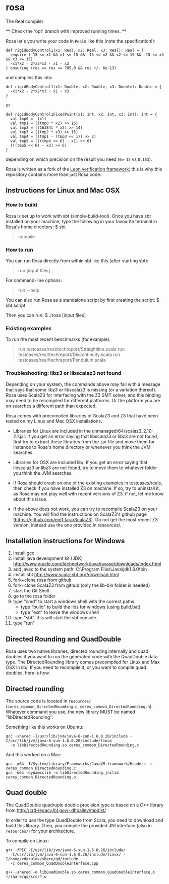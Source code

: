 rosa
====
The Real compiler

** Check the 'opt' branch with improved running times. **


Rosa let's you write your code in `Real`s like this (note the specification!):

    def rigidBodyControl1(x1: Real, x2: Real, x3: Real): Real = {
      require (-15 <= x1 && x1 <= 15 && -15 <= x2 && x2 <= 15 && -15 <= x3 && x3 <= 15) 
      -x1*x2 - 2*x2*x3 - x1 - x3
    } ensuring (res => res <= 705.0 && res +/- 6e-13)

and compiles this into:

    def rigidBodyControl1(x1: Double, x2: Double, x3: Double): Double = {
      -x1*x2 - 2*x2*x3 - x1 - x3
    }  

or 
    
    def rigidBodyControl1FixedPoint(x1: Int, x2: Int, x3: Int): Int = {
      val tmp0 = -(x1)
      val tmp1 = ((tmp0 * x2) >> 15)
      val tmp2 = ((16384l * x2) >> 14)
      val tmp3 = ((tmp2 * x3) >> 15)
      val tmp4 = ((tmp1 - (tmp3 << 1)) >> 2)
      val tmp5 = (((tmp4 << 6) - x1) >> 6)
      (((tmp5 << 6) - x3) >> 6)
    }

depending on which precision on the result you need (`6e-13` vs `0.163`).

Rosa is written as a fork of the [Leon verification framework](https://github.com/epfl-lara/leon);
this is why this repository contains more than just Rosa code.

Instructions for Linux and Mac OSX
-------------------------------------

### How to build ### 

Rosa is set up to work with sbt (simple-build-tool).
Once you have sbt installed on your machine, type the following in your favourite terminal
in Rosa's home directory:
$ sbt
> compile

### How to run ###

You can run Rosa directly from within sbt like this (after starting sbt):
> run [input files]

For command-line options:
> run --help


You can also run Rosa as a standalone script by first creating the script:
$ sbt script

Then you can run:
$ ./rosa [input files]

### Existing examples ###

To run the most recent benchmarks (for example):

> run testcases/real/techreport/Straightline.scala
> run testcases/real/techreport/Discontinuity.scala
> run testcases/real/techreport/Pendulum.scala

### Troubleshooting: libz3 or libscalaz3 not found ###

Depending on your system, the commands above may fail with a message that says
that some libz3 or libscalaz3 is missing (or a variation thereof).
Rosa uses ScalaZ3 for interfacing with the Z3 SMT solver, and this binding
may need to be recompiled for different platforms. Or the platform you are on
searches a different path than expected.

Rosa comes with precompiled libraries of ScalaZ3 and Z3 that have been tested
on my Linux and Mac OSX installations.
- Libraries for Linux are included in the unmanaged/64/scalaz3_2.10-2.1.jar.
If you get an error saying that libscalaz3 or libz3 are not found,
first try to extract these libraries from the .jar file and move them for instance
to Rosa's home directory or whenever you think the JVM searches.

- Libraries for OSX are included lib/. If you get an error saying that libscalaz3 
or libz3 are not found, try to move them to whatever folder you think the JVM searches.

- If Rosa should crash on one of the existing examples in testcases/reals,
then check if you have installed Z3 on machine. If so, try to uninstall it,
as Rosa may not play well with recent versions of Z3. If not, let me know about this issue.

- If the above does not work, you can try to recompile ScalaZ3 on your machine.
You will find the instructions on ScalaZ3's github page (https://github.com/epfl-lara/ScalaZ3).
Do not get the most recent Z3 version, instead use the one provided in resources/.


Installation instructions for Windows
-------------------------------------
1. install gcc
2. install java development kit (JDK)
   http://www.oracle.com/technetwork/java/javase/downloads/index.html
3. add javac to the system path:
   C:\Program Files\Java\jdk1.8.0\bin
4. install sbt
   http://www.scala-sbt.org/download.html
5. fork+clone rosa from github
6. fork+clone ScalaZ3 from github  (only the lib-bin folder is needed)
7. start the Git Shell
8. go to the rosa folder
9. type "cmd" to start a windows shell with the correct paths.
   - type "build" to build the libs for windows (using build.bat)
   - type "exit" to leave the windows shell
10. type "sbt". this will start the sbt console.
11. type "run"


Directed Rounding and QuadDouble
-------------------------------------

Rosa uses two native libraries, directed rounding internally and quad doubles
if you want to run the generated code with the QuadDouble data type.
The DirectedRounding library comes precompiled for Linux and Max OSX in lib/.
If you need to recompile it, or you want to compile quad doubles, here is how.

## Directed rounding ##
The source code is located in `resources/` (`ceres_common_DirectedRounding.c`, `ceres_common_DirectedRounding.h`).
Whatever command you use, the new library MUST be named "libDirectedRounding".

Something like this works on Ubuntu:

    gcc -shared -I/usr/lib/jvm/java-6-sun-1.6.0.20/include -I/usr/lib/jvm/java-6-sun-1.6.0.20/include/linux
      -o libDirectedRounding.so ceres_common_DirectedRounding.c

And this worked on a Mac:

    gcc -m64 -I/System/Library/Frameworks/JavaVM.framework/Headers -c ceres_common_DirectedRounding.c
    gcc -m64 -dynamiclib -o libDirectedRounding.jnilib ceres_common_DirectedRounding.o

## Quad double ##

The QuadDouble quadruple double precision type is based on a C++ library from
http://crd-legacy.lbl.gov/~dhbailey/mpdist/

In order to use the type QuadDouble from Scala, you need to download and build
this library.  Then, you compile the provided JNI interface (also in `resources/`) for your architecture.

To compile on Linux:

    g++ -fPIC -I/usr/lib/jvm/java-6-sun-1.6.0.26/include/
      -I/usr/lib/jvm/java-6-sun-1.6.0.26/include/linux/ -I/home/edarulov/share/qd/include
      -c ceres_common_QuadDoubleInterface.cpp

    g++ -shared -o libQuadDouble.so ceres_common_QuadDoubleInterface.o ~/share/qd/src/*.o


